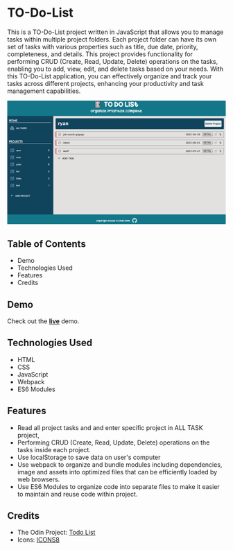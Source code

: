 # TO-Do-List
This is a TO-Do-List project written in JavaScript that allows you to manage tasks within multiple project folders. Each project folder can have its own set of tasks with various properties such as title, due date, priority, completeness, and details. This project provides functionality for performing CRUD (Create, Read, Update, Delete) operations on the tasks, enabling you to add, view, edit, and delete tasks based on your needs. With this TO-Do-List application, you can effectively organize and track your tasks across different projects, enhancing your productivity and task management capabilities.

![App Image](app.png)

## Table of Contents
- Demo
- Technologies Used
- Features
- Credits
## Demo
Check out the [**live**]() demo.

## Technologies Used
- HTML
- CSS
- JavaScript
- Webpack
- ES6 Modules

## Features
- Read all project tasks and and enter specific project in ALL TASK project, 
- Performing CRUD (Create, Read, Update, Delete) operations on the tasks inside each project.
- Use localStorage to save data on user's computer
- Use webpack to organize and bundle modules including dependencies, image and assets into optimized files
that can be efficiently loaded by web browsers.
- Use ES6 Modules to organize code into separate files to make it easier to maintain and reuse code within project.


## Credits
- The Odin Project: [Todo List](https://www.theodinproject.com/lessons/node-path-javascript-todo-list)
- Icons: [ICONS8](https://icons8.com/icons/set/three-dots-symbol)